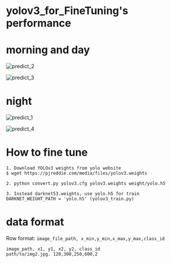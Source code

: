 # yolov3_for_FineTuning's performance

# morning and day

![predict_2](https://user-images.githubusercontent.com/48679574/72659606-c1ddaf80-3a05-11ea-9a17-cee7adba2363.png)

![predict_3](https://user-images.githubusercontent.com/48679574/72659607-c2764600-3a05-11ea-851a-328bb7220df4.png)


# night
![predict_1](https://user-images.githubusercontent.com/48679574/72659622-ed609a00-3a05-11ea-87f7-ba317c34d56b.png)

![predict_4](https://user-images.githubusercontent.com/48679574/72659623-ee91c700-3a05-11ea-9d5f-a84ecaab2726.png)

# How to fine tune
```
1. Download YOLOv3 weights from yolo website
$ wget https://pjreddie.com/media/files/yolov3.weights

2. python convert.py yolov3.cfg yolov3.weights weight/yolo.h5

3. Instead darknet53.weights, use yolo.h5 for train
DARKNET_WEIGHT_PATH = 'yolo.h5' (yolov3_train.py)
```

# data format
Row format: ```image_file_path, x_min,y_min,x_max,y_max,class_id```


```
image_path, x1, y1, x2, y2, class_id
path/to/img2.jpg. 120,300,250,600,2

```
